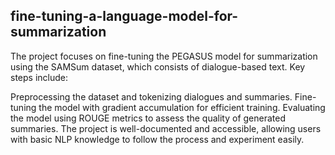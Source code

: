 ## fine-tuning-a-language-model-for-summarization
The project focuses on fine-tuning the PEGASUS model for summarization using the SAMSum dataset, which consists of dialogue-based text. Key steps include:

Preprocessing the dataset and tokenizing dialogues and summaries.
Fine-tuning the model with gradient accumulation for efficient training.
Evaluating the model using ROUGE metrics to assess the quality of generated summaries.
The project is well-documented and accessible, allowing users with basic NLP knowledge to follow the process and experiment easily.
